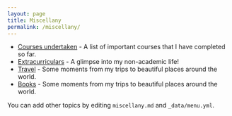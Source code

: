 ```yaml
---
layout: page
title: Miscellany
permalink: /miscellany/
---
```


<ul>
	<li><a href="courses">Courses undertaken</a> - A list of important courses that I have completed so far.</li>
	<li><a href="extracurricular">Extracurriculars</a> - A glimpse into my non-academic life!</li>
	<li><a href="travel">Travel</a> - Some moments from my trips to beautiful places around the world.</li>
	<li><a href="books">Books</a> - Some moments from my trips to beautiful places around the world.</li>
</ul>

You can add other topics by editing `miscellany.md` and `_data/menu.yml`.
